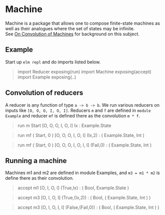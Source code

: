 
Machine
=======

Machine is a package that allows one to compose finite-state
machines as well as their analogues where the set of states
may be infinite.  
See <a href="http://www.knode.io/#@public/661">On Convolution of Machines</a>
for background on this subject.

Example
-------

Start up `elm repl` and do imports
listed below.

> import Reducer exposing(run)
> import Machine exposing(accept)
> import Example exposing(..)

Convolution of reducers
-----------------------

A reducer is any function of type
`a -> b -> b`. We run various reducers
on inputs like `[O, O, O, I, O, I]`.
Reducers `m` and `f` are defined in
`module Example` and reducer `mf` is
defined there as the convolution `m * f`.

> run m Start [O, O, O, I, O, I]
Ix : Example.State

> run mf ( Start, 0 ) [O, O, O, I, O, I]
(Ix,2) : ( Example.State, Int )

> run mf ( Start, 0 ) [O, O, O, I, O, I, I]
(Fail,0) : ( Example.State, Int )

Running a machine
-----------------

Machines m1 and m2 are defined in module Examples,
and `m3 = m1 * m2` is define there as their convolution.

> accept m1 [O, I, O, I]
(True,Ix) : ( Bool, Example.State )

> accept m3 [O, I, O, I]
(True,(Ix,2)) : ( Bool, ( Example.State, Int ) )

> accept m3 [O, I, O, I, I]
(False,(Fail,0)) : ( Bool, ( Example.State, Int ) )
